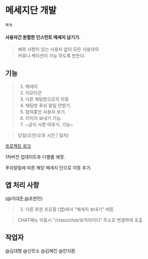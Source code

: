

# 메세지단 개발

`목적`

#### 사용자간 원할한 인스턴트 메세지 남기기. 

> 예외 사항이 있는 사용자 없이 모든 사용자의    
> 커뮤니 케이션이 가능 하도록 만든다. 

## 기능

>  1. 메세지
>  2. 이모티콘
>  3. 다른 채팅방으로의 이동
>  4. 채팅방 푸쉬 알림 안받기. 
>  5. 참여중인 사용자 보기.
>  6. 이미지 보내기 기능.
>  7. ~공지 사항 띠우기. 기능~

> 당일(오전/오후 시간 | 일자)

[프로젝트 링크](https://github.com/jacob-modoo/modooGuide/projects/8#column-6058247)

1차버전 업데이트후 디벨롭 예정. 

푸쉬알림에 따른 해당 메세지 단으로 이동 추가. 

## 앱 처리 사항 
(@이대준,@조현민)

> 1. 다른 회원 프로필 (앱)에서 "메세지 보내기" 버튼

> CHAT메뉴 이동시 "/class/chat/유저아이디" 주소로 변경하여 호출

## 작업자

@김대형 @신민소 @김혜진 @안지환. 
